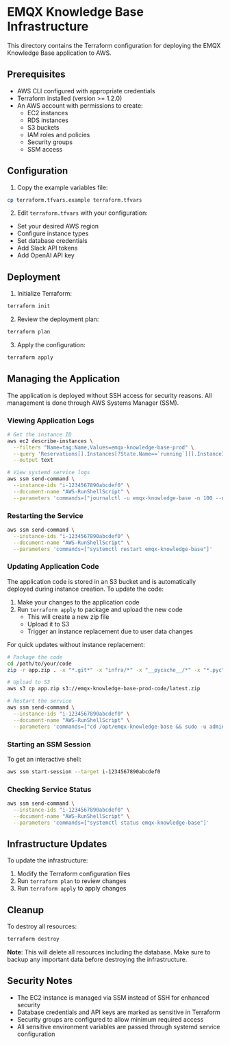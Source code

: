 # EMQX Knowledge Base Infrastructure

This directory contains the Terraform configuration for deploying the EMQX Knowledge Base application to AWS.

## Prerequisites

- AWS CLI configured with appropriate credentials
- Terraform installed (version >= 1.2.0)
- An AWS account with permissions to create:
  - EC2 instances
  - RDS instances
  - S3 buckets
  - IAM roles and policies
  - Security groups
  - SSM access

## Configuration

1. Copy the example variables file:
```bash
cp terraform.tfvars.example terraform.tfvars
```

2. Edit `terraform.tfvars` with your configuration:
- Set your desired AWS region
- Configure instance types
- Set database credentials
- Add Slack API tokens
- Add OpenAI API key

## Deployment

1. Initialize Terraform:
```bash
terraform init
```

2. Review the deployment plan:
```bash
terraform plan
```

3. Apply the configuration:
```bash
terraform apply
```

## Managing the Application

The application is deployed without SSH access for security reasons. All management is done through AWS Systems Manager (SSM).

### Viewing Application Logs

```bash
# Get the instance ID
aws ec2 describe-instances \
  --filters "Name=tag:Name,Values=emqx-knowledge-base-prod" \
  --query 'Reservations[].Instances[?State.Name==`running`][].InstanceId' \
  --output text

# View systemd service logs
aws ssm send-command \
  --instance-ids "i-1234567890abcdef0" \
  --document-name "AWS-RunShellScript" \
  --parameters 'commands=["journalctl -u emqx-knowledge-base -n 100 --no-pager"]'
```

### Restarting the Service

```bash
aws ssm send-command \
  --instance-ids "i-1234567890abcdef0" \
  --document-name "AWS-RunShellScript" \
  --parameters 'commands=["systemctl restart emqx-knowledge-base"]'
```

### Updating Application Code

The application code is stored in an S3 bucket and is automatically deployed during instance creation. To update the code:

1. Make your changes to the application code
2. Run `terraform apply` to package and upload the new code
   - This will create a new zip file
   - Upload it to S3
   - Trigger an instance replacement due to user data changes

For quick updates without instance replacement:

```bash
# Package the code
cd /path/to/your/code
zip -r app.zip . -x "*.git*" -x "infra/*" -x "__pycache__/*" -x "*.pyc" -x ".env"

# Upload to S3
aws s3 cp app.zip s3://emqx-knowledge-base-prod-code/latest.zip

# Restart the service
aws ssm send-command \
  --instance-ids "i-1234567890abcdef0" \
  --document-name "AWS-RunShellScript" \
  --parameters 'commands=["cd /opt/emqx-knowledge-base && sudo -u admin aws s3 cp s3://emqx-knowledge-base-prod-code/latest.zip code.zip && sudo -u admin unzip -o code.zip && systemctl restart emqx-knowledge-base"]'
```

### Starting an SSM Session

To get an interactive shell:

```bash
aws ssm start-session --target i-1234567890abcdef0
```

### Checking Service Status

```bash
aws ssm send-command \
  --instance-ids "i-1234567890abcdef0" \
  --document-name "AWS-RunShellScript" \
  --parameters 'commands=["systemctl status emqx-knowledge-base"]'
```

## Infrastructure Updates

To update the infrastructure:

1. Modify the Terraform configuration files
2. Run `terraform plan` to review changes
3. Run `terraform apply` to apply changes

## Cleanup

To destroy all resources:

```bash
terraform destroy
```

**Note**: This will delete all resources including the database. Make sure to backup any important data before destroying the infrastructure.

## Security Notes

- The EC2 instance is managed via SSM instead of SSH for enhanced security
- Database credentials and API keys are marked as sensitive in Terraform
- Security groups are configured to allow minimum required access
- All sensitive environment variables are passed through systemd service configuration 